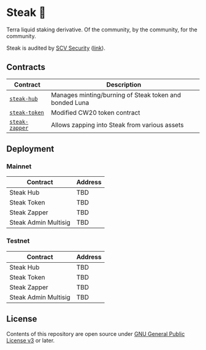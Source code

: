 # Steak 🥩

Terra liquid staking derivative. Of the community, by the community, for the community.

Steak is audited by [SCV Security](https://twitter.com/TerraSCV) ([link](https://github.com/SCV-Security/PublicReports/blob/main/CW/St4k3h0us3/St4k3h0us3%20-%20Steak%20Contracts%20Audit%20Review%20-%20%20v1.0.pdf)).

## Contracts

| Contract                             | Description                                            |
| ------------------------------------ | ------------------------------------------------------ |
| [`steak-hub`](./contracts/hub)       | Manages minting/burning of Steak token and bonded Luna |
| [`steak-token`](./contracts/token)   | Modified CW20 token contract                           |
| [`steak-zapper`](./contracts/zapper) | Allows zapping into Steak from various assets          |

## Deployment

### Mainnet

| Contract             | Address |
| -------------------- | ------- |
| Steak Hub            | TBD     |
| Steak Token          | TBD     |
| Steak Zapper         | TBD     |
| Steak Admin Multisig | TBD     |

### Testnet

| Contract             | Address |
| -------------------- | ------- |
| Steak Hub            | TBD     |
| Steak Token          | TBD     |
| Steak Zapper         | TBD     |
| Steak Admin Multisig | TBD     |

## License

Contents of this repository are open source under [GNU General Public License v3](./LICENSE) or later.
